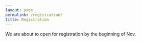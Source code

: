 ```yaml
---
layout: page
permalink: /registration/
title: Registration
---
```


We are about to open for registration by the beginning of Nov.

